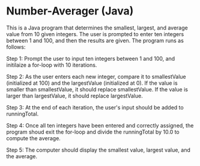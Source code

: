 # Number-Averager (Java)

This is a Java program that determines the smallest, largest, and average value from 10 given integers. The user is prompted to enter ten integers between 1 and 100, and then the results are given. The program runs as follows:


Step 1: Prompt the user to input ten integers between 1 and 100, and initilaize a for-loop with 10 iterations.


Step 2: As the user enters each new integer, compare it to smallestValue (initialized at 100) and the largestValue (initialized at 0). If the value is smaller than smallestValue, it should replace smallestValue. If the value is larger than largestValue, it should replace largestValue. 


Step 3: At the end of each iteration, the user's input should be added to runningTotal.

Step 4: Once all ten integers have been entered and correctly assigned, the program shoud exit the for-loop and divide the runningTotal by 10.0 to compute the average. 

Step 5: The computer should display the smallest value, largest value, and the average. 
